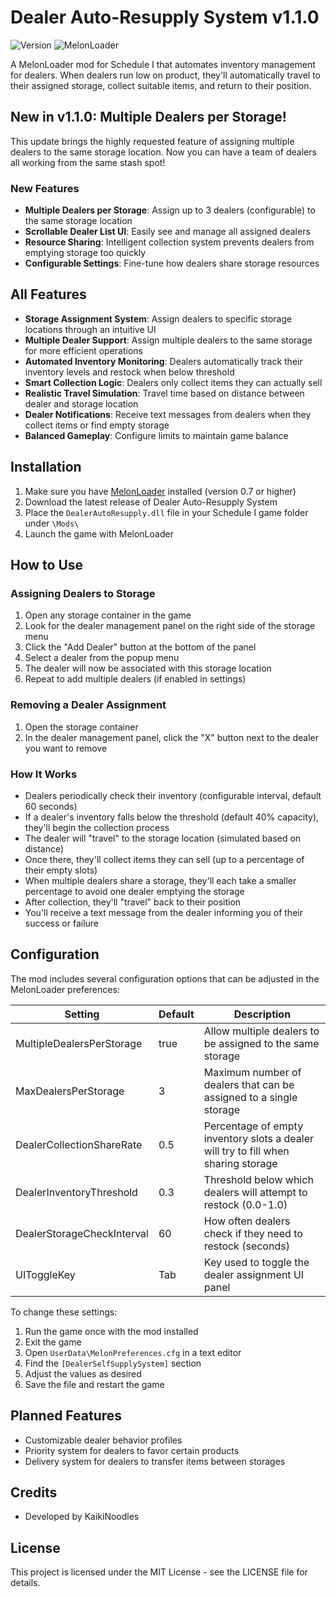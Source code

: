 # Dealer Auto-Resupply System v1.1.0

![Version](https://img.shields.io/badge/version-1.1.0-blue.svg)
![MelonLoader](https://img.shields.io/badge/MelonLoader-0.7+-green.svg)

A MelonLoader mod for Schedule I that automates inventory management for dealers. When dealers run low on product, they'll automatically travel to their assigned storage, collect suitable items, and return to their position.

## New in v1.1.0: Multiple Dealers per Storage!

This update brings the highly requested feature of assigning multiple dealers to the same storage location. Now you can have a team of dealers all working from the same stash spot!

### New Features

- **Multiple Dealers per Storage**: Assign up to 3 dealers (configurable) to the same storage location
- **Scrollable Dealer List UI**: Easily see and manage all assigned dealers
- **Resource Sharing**: Intelligent collection system prevents dealers from emptying storage too quickly
- **Configurable Settings**: Fine-tune how dealers share storage resources

## All Features

- **Storage Assignment System**: Assign dealers to specific storage locations through an intuitive UI
- **Multiple Dealer Support**: Assign multiple dealers to the same storage for more efficient operations
- **Automated Inventory Monitoring**: Dealers automatically track their inventory levels and restock when below threshold
- **Smart Collection Logic**: Dealers only collect items they can actually sell
- **Realistic Travel Simulation**: Travel time based on distance between dealer and storage location
- **Dealer Notifications**: Receive text messages from dealers when they collect items or find empty storage
- **Balanced Gameplay**: Configure limits to maintain game balance

## Installation

1. Make sure you have [MelonLoader](https://github.com/LavaGang/MelonLoader) installed (version 0.7 or higher)
2. Download the latest release of Dealer Auto-Resupply System
3. Place the `DealerAutoResupply.dll` file in your Schedule I game folder under `\Mods\`
4. Launch the game with MelonLoader

## How to Use

### Assigning Dealers to Storage

1. Open any storage container in the game
2. Look for the dealer management panel on the right side of the storage menu
3. Click the "Add Dealer" button at the bottom of the panel
4. Select a dealer from the popup menu
5. The dealer will now be associated with this storage location
6. Repeat to add multiple dealers (if enabled in settings)

### Removing a Dealer Assignment

1. Open the storage container
2. In the dealer management panel, click the "X" button next to the dealer you want to remove

### How It Works

- Dealers periodically check their inventory (configurable interval, default 60 seconds)
- If a dealer's inventory falls below the threshold (default 40% capacity), they'll begin the collection process
- The dealer will "travel" to the storage location (simulated based on distance)
- Once there, they'll collect items they can sell (up to a percentage of their empty slots)
- When multiple dealers share a storage, they'll each take a smaller percentage to avoid one dealer emptying the storage
- After collection, they'll "travel" back to their position
- You'll receive a text message from the dealer informing you of their success or failure

## Configuration

The mod includes several configuration options that can be adjusted in the MelonLoader preferences:

| Setting | Default | Description |
|---------|---------|-------------|
| MultipleDealersPerStorage | true | Allow multiple dealers to be assigned to the same storage |
| MaxDealersPerStorage | 3 | Maximum number of dealers that can be assigned to a single storage |
| DealerCollectionShareRate | 0.5 | Percentage of empty inventory slots a dealer will try to fill when sharing storage |
| DealerInventoryThreshold | 0.3 | Threshold below which dealers will attempt to restock (0.0-1.0) |
| DealerStorageCheckInterval | 60 | How often dealers check if they need to restock (seconds) |
| UIToggleKey | Tab | Key used to toggle the dealer assignment UI panel |

To change these settings:
1. Run the game once with the mod installed
2. Exit the game
3. Open `UserData\MelonPreferences.cfg` in a text editor
4. Find the `[DealerSelfSupplySystem]` section
5. Adjust the values as desired
6. Save the file and restart the game

## Planned Features

- Customizable dealer behavior profiles
- Priority system for dealers to favor certain products
- Delivery system for dealers to transfer items between storages

## Credits

- Developed by KaikiNoodles

## License

This project is licensed under the MIT License - see the LICENSE file for details.